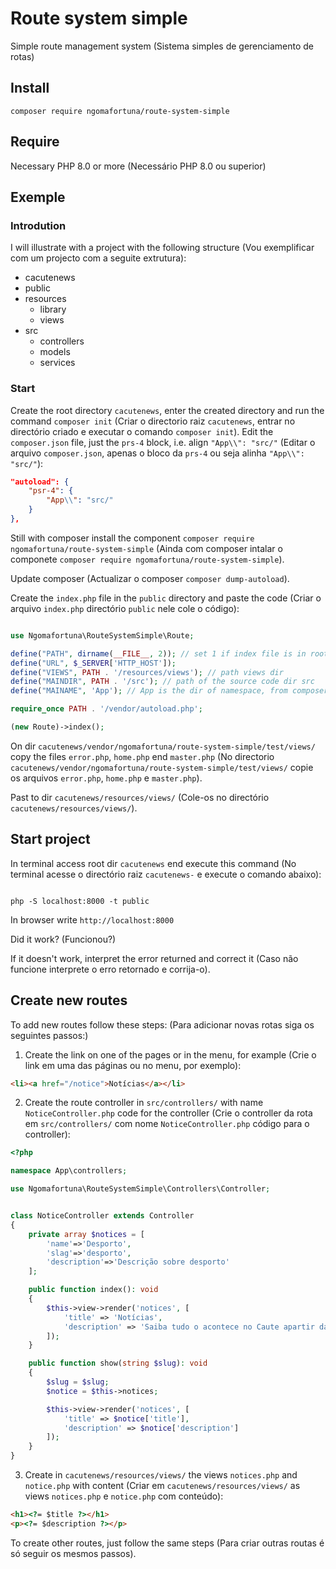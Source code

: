 # Route system simple
Simple route management system (Sistema simples de gerenciamento de rotas)

## Install
```shell
composer require ngomafortuna/route-system-simple

```

## Require
Necessary PHP 8.0 or more (Necessário PHP 8.0 ou superior)

## Exemple
### Introdution
I will illustrate with a project with the following structure (Vou exemplificar com um projecto com a seguite extrutura):
- cacutenews
 - public
 - resources
    - library
    - views
 - src
    - controllers
    - models
    - services

### Start
Create the root directory `cacutenews`, enter the created directory and run the command `composer init` (Criar o directorio raiz `cacutenews`, entrar no directório criado e executar o comando `composer init`).
Edit the `composer.json` file, just the `prs-4` block, i.e. align `"App\\": "src/"` (Editar o arquivo `composer.json`, apenas o bloco da `prs-4` ou seja alinha `"App\\": "src/"`):
```json
"autoload": {
    "psr-4": {
        "App\\": "src/"
    }
},
```

Still with composer install the component `composer require ngomafortuna/route-system-simple` (Ainda com composer intalar o componete `composer require ngomafortuna/route-system-simple`).

Update composer (Actualizar o composer `composer dump-autoload`).

Create the `index.php` file in the `public` directory and paste the code (Criar o arquivo `index.php` directório `public` nele cole o código):

```php

use Ngomafortuna\RouteSystemSimple\Route;

define("PATH", dirname(__FILE__, 2)); // set 1 if index file is in root dir
define("URL", $_SERVER['HTTP_HOST']);
define("VIEWS", PATH . '/resources/views'); // path views dir
define("MAINDIR", PATH . '/src'); // path of the source code dir src
define("MAINAME", 'App'); // App is the dir of namespace, from composer.json

require_once PATH . '/vendor/autoload.php';

(new Route)->index();

```

On dir `cacutenews/vendor/ngomafortuna/route-system-simple/test/views/` copy the files `error.php`, `home.php` end `master.php`
(No directorio `cacutenews/vendor/ngomafortuna/route-system-simple/test/views/` copie os arquivos `error.php`, `home.php` e `master.php`).

Past to dir `cacutenews/resources/views/` (Cole-os no directório `cacutenews/resources/views/`).

## Start project
In terminal access root dir `cacutenews` end execute this command (No terminal acesse o directório raiz `cacutenews-` e execute o comando abaixo):
```shell

php -S localhost:8000 -t public

```
In browser write `http://localhost:8000`

Did it work? (Funcionou?)

If it doesn't work, interpret the error returned and correct it (Caso não funcione interprete o erro retornado e corrija-o).

## Create new routes
To add new routes follow these steps: (Para adicionar novas rotas siga os seguintes passos:)
1. Create the link on one of the pages or in the menu, for example (Crie o link em uma das páginas ou no menu, por exemplo):
```html
<li><a href="/notice">Notícias</a></li>
```

2. Create the route controller in `src/controllers/` with name `NoticeController.php` code for the controller (Crie o controller da rota em `src/controllers/` com nome `NoticeController.php` código para o controller):

```php
<?php

namespace App\controllers;

use Ngomafortuna\RouteSystemSimple\Controllers\Controller;


class NoticeController extends Controller
{
    private array $notices = [
        'name'=>'Desporto', 
        'slag'=>'desporto', 
        'description'=>'Descrição sobre desporto'
    ];

    public function index(): void
    {
        $this->view->render('notices', [
            'title' => 'Notícias',
            'description' => 'Saiba tudo o acontece no Caute apartir daqui.'
        ]);
    }

    public function show(string $slug): void
    {
        $slug = $slug;
        $notice = $this->notices;

        $this->view->render('notices', [
            'title' => $notice['title'],
            'description' => $notice['description']
        ]);
    }
}

```

3. Create in `cacutenews/resources/views/` the views `notices.php` and `notice.php` with content (Criar em `cacutenews/resources/views/` as views `notices.php` e `notice.php` com conteúdo):
```html
<h1><?= $title ?></h1>
<p><?= $description ?></p>
```

To create other routes, just follow the same steps (Para criar outras routas é só seguir os mesmos passos).

